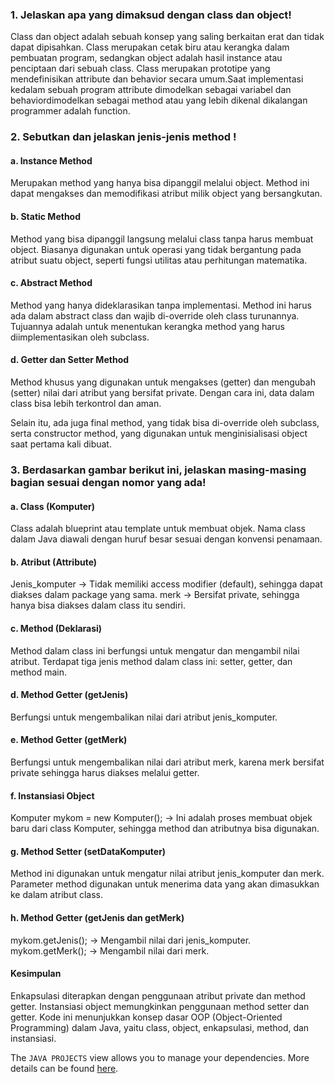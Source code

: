 ### 1.	Jelaskan apa yang dimaksud dengan class dan object!

Class dan object adalah sebuah konsep yang saling berkaitan erat dan tidak dapat dipisahkan. Class merupakan cetak biru atau kerangka dalam pembuatan program, sedangkan object adalah hasil instance atau penciptaan dari sebuah class. Class merupakan prototipe yang mendefinisikan attribute dan behavior secara umum.Saat implementasi kedalam sebuah program attribute dimodelkan sebagai variabel dan behaviordimodelkan sebagai method atau yang lebih dikenal dikalangan programmer adalah function.

### 2.	Sebutkan dan jelaskan jenis-jenis method !
#### a.	Instance Method 
Merupakan method yang hanya bisa dipanggil melalui object. Method ini dapat mengakses dan memodifikasi atribut milik object yang bersangkutan.

#### b.	Static Method 
Method yang bisa dipanggil langsung melalui class tanpa harus membuat object. Biasanya digunakan untuk operasi yang tidak bergantung pada atribut suatu object, seperti fungsi utilitas atau perhitungan matematika.

#### c. Abstract Method 
Method yang hanya dideklarasikan tanpa implementasi. Method ini harus ada dalam abstract class dan wajib di-override oleh class turunannya. Tujuannya adalah untuk menentukan kerangka method yang harus diimplementasikan oleh subclass.

#### d. Getter dan Setter Method 
Method khusus yang digunakan untuk mengakses (getter) dan mengubah (setter) nilai dari atribut yang bersifat private. Dengan cara ini, data dalam class bisa lebih terkontrol dan aman.

Selain itu, ada juga final method, yang tidak bisa di-override oleh subclass, serta constructor method, yang digunakan untuk menginisialisasi object saat pertama kali dibuat.

### 3.	Berdasarkan gambar berikut ini, jelaskan masing-masing bagian sesuai dengan nomor yang ada!
#### a.	Class (Komputer)
Class adalah blueprint atau template untuk membuat objek.
Nama class dalam Java diawali dengan huruf besar sesuai dengan konvensi penamaan.

#### b.	Atribut (Attribute)
Jenis_komputer → Tidak memiliki access modifier (default), sehingga dapat diakses dalam package yang sama.
merk → Bersifat private, sehingga hanya bisa diakses dalam class itu sendiri.

#### c.	Method (Deklarasi)
Method dalam class ini berfungsi untuk mengatur dan mengambil nilai atribut.
Terdapat tiga jenis method dalam class ini: setter, getter, dan method main.

#### d.	 Method Getter (getJenis)
Berfungsi untuk mengembalikan nilai dari atribut jenis_komputer.

#### e.	 Method Getter (getMerk)
Berfungsi untuk mengembalikan nilai dari atribut merk, karena merk bersifat private sehingga harus diakses melalui getter.

#### f.	Instansiasi Object
Komputer mykom = new Komputer(); → Ini adalah proses membuat objek baru dari class Komputer, sehingga method dan atributnya bisa digunakan.

#### g.	 Method Setter (setDataKomputer)
Method ini digunakan untuk mengatur nilai atribut jenis_komputer dan merk.
Parameter method digunakan untuk menerima data yang akan dimasukkan ke dalam atribut class.

#### h.	 Method Getter (getJenis dan getMerk)
mykom.getJenis(); → Mengambil nilai dari jenis_komputer.
mykom.getMerk(); → Mengambil nilai dari merk.

#### Kesimpulan
Enkapsulasi diterapkan dengan penggunaan atribut private dan method getter.
Instansiasi object memungkinkan penggunaan method setter dan getter.
Kode ini menunjukkan konsep dasar OOP (Object-Oriented Programming) dalam Java, yaitu class, object, enkapsulasi, method, dan instansiasi.


The `JAVA PROJECTS` view allows you to manage your dependencies. More details can be found [here](https://github.com/microsoft/vscode-java-dependency#manage-dependencies).
